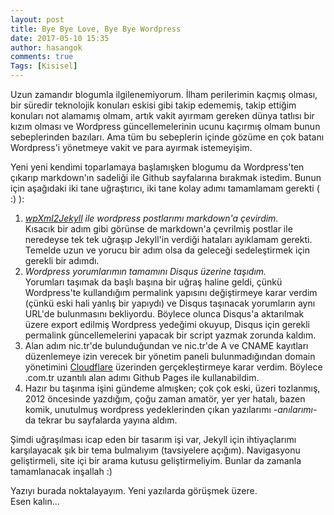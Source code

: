 ```yaml
---
layout: post
title: Bye Bye Love, Bye Bye Wordpress
date: 2017-05-10 15:35
author: hasangok
comments: true
Tags: [Kisisel]
---
```

Uzun zamandır blogumla ilgilenemiyorum. İlham perilerimin kaçmış olması, bir süredir teknolojik konuları eskisi gibi takip edememiş, takip ettiğim konuları not alamamış olmam, artık vakit ayırmam gereken dünya tatlısı bir kızım olması ve Wordpress güncellemelerinin ucunu kaçırmış olmam bunun sebeplerinden bazıları. Ama tüm bu sebeplerin içinde gözüme en çok batanı Wordpress'i yönetmeye vakit ve para ayırmak istemeyişim.

Yeni yeni kendimi toparlamaya başlamışken blogumu da Wordpress'ten çıkarıp markdown'ın sadeliği ile Github sayfalarına bırakmak istedim. Bunun için aşağıdaki iki tane uğraştırıcı, iki tane kolay adımı tamamlamam gerekti ( :) ):

1. *[wpXml2Jekyll](https://github.com/theaob/wpXml2Jekyll) ile wordpress postlarımı markdown'a çevirdim.*  
Kısacık bir adım gibi görünse de markdown'a çevrilmiş postlar ile neredeyse tek tek uğraşıp Jekyll'in verdiği hataları ayıklamam gerekti. Temelde uzun ve yorucu bir adım olsa da geleceği sedeleştirmek için gerekli bir adımdı.<!--more-->
2. *Wordpress yorumlarımın tamamını Disqus üzerine taşıdım.*  
Yorumları taşımak da başlı başına bir uğraş haline geldi, çünkü Wordpress'te kullandığım permalink yapısını değiştirmeye karar verdim (çünkü eski hali yanlış bir yapıydı) ve Disqus taşınacak yorumların aynı URL'de bulunmasını bekliyordu. Böylece olunca Disqus'a aktarılmak üzere export edilmiş Wordpress yedeğimi okuyup, Disqus için gerekli permalink güncellemelerini yapacak bir script yazmak zorunda kaldım.
3. Alan adım nic.tr'de bulunduğundan ve nic.tr'de A ve CNAME kayıtları düzenlemeye izin verecek bir yönetim paneli bulunmadığından domain yönetimini [Cloudflare](https://www.cloudflare.com/) üzerinden gerçekleştirmeye karar verdim. Böylece .com.tr uzantılı alan adımı Github Pages ile kullanabildim.
4. Hazır bu taşınma işini gündeme almışken; çok çok eski, üzeri tozlanmış, 2012 öncesinde yazdığım, çoğu zaman amatör, yer yer hatalı, bazen komik, unutulmuş wordpress yedeklerinden çıkan yazılarımı *-anılarımı-* da tekrar bu sayfalarda yayına aldım.

Şimdi uğraşılması icap eden bir tasarım işi var, Jekyll için ihtiyaçlarımı karşılayacak şık bir tema bulmalıyım (tavsiyelere açığım). Navigasyonu geliştirmeli, site içi bir arama kutusu geliştirmeliyim. Bunlar da zamanla tamamlanacak inşallah :)

Yazıyı burada noktalayayım. Yeni yazılarda görüşmek üzere.  
Esen kalın...

